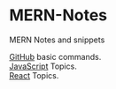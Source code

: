 # MERN-Notes
MERN Notes and snippets 

[GitHub](./Git%20hub%20Commands.md) basic commands.<br/>
[JavaScript](./JavaScript.md) Topics.<br/>
[React](./React.md) Topics.<br/>
